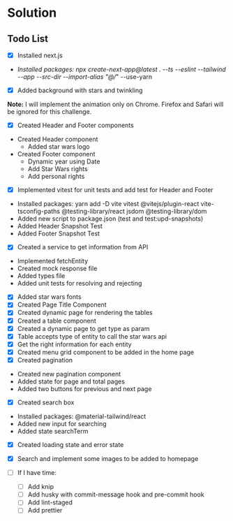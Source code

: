 # Solution

## Todo List

-   [x] Installed next.js
-   _Installed packages: npx create-next-app@latest . --ts --eslint --tailwind --app --src-dir --import-alias "@/_" --use-yarn

-   [x] Added background with stars and twinkling

**Note:** I will implement the animation only on Chrome. Firefox and Safari will be ignored for this challenge.

-   [x] Created Header and Footer components

*   Created Header component
    -   Added star wars logo
*   Created Footer component
    -   Dynamic year using Date
    -   Add Star Wars rights
    -   Add personal rights

-   [x] Implemented vitest for unit tests and add test for Header and Footer

*   Installed packages: yarn add -D vite vitest @vitejs/plugin-react vite-tsconfig-paths @testing-library/react jsdom @testing-library/dom
*   Added new script to package.json (test and test:upd-snapshots)
*   Added Header Snapshot Test
*   Added Footer Snapshot Test

-   [x] Created a service to get information from API

*   Implemented fetchEntity
*   Created mock response file
*   Added types file
*   Added unit tests for resolving and rejecting

-   [x] Added star wars fonts
-   [x] Created Page Title Component
-   [x] Created dynamic page for rendering the tables
-   [x] Created a table component
-   [x] Created a dynamic page to get type as param
-   [x] Table accepts type of entity to call the star wars api
-   [x] Get the right information for each entity
-   [x] Created menu grid component to be added in the home page
-   [x] Created pagination

*   Created new pagination component
*   Added state for page and total pages
*   Added two buttons for previous and next page

-   [x] Created search box

*   Installed packages: @material-tailwind/react
*   Added new input for searching
*   Added state searchTerm

-   [x] Created loading state and error state
-   [x] Search and implement some images to be added to homepage
-   [ ] If I have time:

    -   [ ] Add knip
    -   [ ] Add husky with commit-message hook and pre-commit hook
    -   [ ] Add lint-staged
    -   [ ] Add prettier
